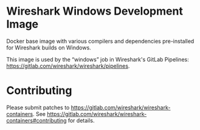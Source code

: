 # Wireshark Windows Development Image

Docker base image with various compilers and dependencies pre-installed
for Wireshark builds on Windows.

This image is used by the “windows” job in Wireshark's GitLab Pipelines:
https://gitlab.com/wireshark/wireshark/pipelines.

<!--
You can use it via Docker Hub at
https://hub.docker.com/r/wireshark/wireshark-ubuntu-dev.
-->

# Contributing

Please submit patches to
https://gitlab.com/wireshark/wireshark-containers.
See
https://gitlab.com/wireshark/wireshark-containers#contributing
for details.